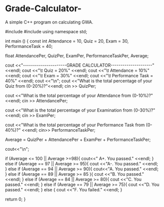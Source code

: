 # Grade-Calculator-
A simple C++ program on calculating GWA.

#include <iomanip>
#include <iostream>
using namespace std;

  int main ()
  {
  const int Attendance = 10,
              Quiz = 20,
              Exam = 30,
              PerformanceTask = 40;
              
   float AttendancePer,
              QuizPer,
              ExamPer,
              PerformanceTaskPer,
              Average;
              
cout <<"----------------------GRADE CALCULATOR---------------------"<<endl;
cout <<"\t Quiz = 20%" <<endl;
cout <<"\t Attendance = 10%" <<endl;
cout <<"\t Exam = 30%" <<endl;
cout <<"\t Performance Task = 40%" <<endl;
cout <<"\n";
cout <<"What is the total percentage of your Quiz from (0-20%)?"<<endl;
cin >> QuizPer;

cout <<"What is the total percentage of your Attendance from (0-10%)?" <<endl;
cin >> AttendancePer;

cout <<"What is the total percentage of your Examination from (0-30%)?" <<endl;
cin >> ExamPer;

cout <<"What is the total percentage of your Performance Task from (0-40%)?" <<endl;
cin>> PerformanceTaskPer;

Average = QuizPer + AttendancePer + ExamPer + PerformanceTaskPer;

cout<<"\n";

if (Average <= 100 || Average >=98){
    cout<<" A+. You passed." <<endl;
} else if (Average == 97 || Average >= 95){
    cout <<"A-. You passed." <<endl;
} else if (Average == 94 || Average >= 90){
    cout<<"A. You passed." <<endl;
} else if (Average == 89 || Average >= 85 ){
    cout <<"B. You passed." <<endl;
} else if (Average == 84 || Average >= 80){
    cout <<"C. You passed." <<endl;
} else if (Average == 79 || Average >= 75){
    cout <<"D. You passed." <<endl;
} else {
    cout <<"F. You failed." <<endl;
}


return 0;
}
